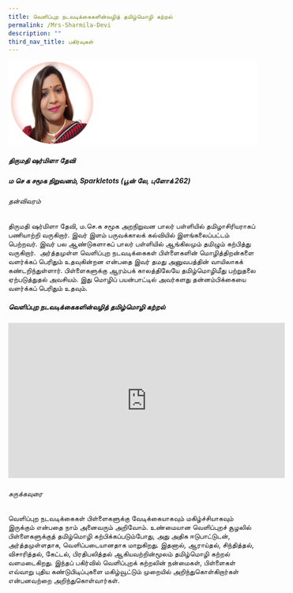 ```yaml
---
title: வெளிப்புற நடவடிக்கைகளின்வழித் தமிழ்மொழி கற்றல்
permalink: /Mrs-Sharmila-Devi
description: ""
third_nav_title: பகிர்வுகள்
---
```

![](/images/Mrs%20Sharmila%20Devi1.png)
##### **திருமதி ஷர்மிளா தேவி**
##### ம செ க சமூக நிறுவனம், Sparkletots (பூன் லே, புளோக் 262)
###### தன்விவரம்
திருமதி ஷர்மிளா தேவி, ம.செ.க சமூக அறநிறுவன பாலர் பள்ளியில் தமிழாசிரியராகப் பணியாற்றி வருகிறார். இவர் இளம் பருவக்காலக் கல்வியில் இளங்கலைப்பட்டம் பெற்றவர். இவர் பல ஆண்டுகளாகப் பாலர் பள்ளியில் ஆங்கிலமும் தமிழும் கற்பித்து வருகிறார்.  அர்த்தமுள்ள வெளிப்புற நடவடிக்கைகள் பிள்ளைகளின் மொழித்திறன்களை வளர்க்கப் பெரிதும் உதவுகின்றன என்பதை இவர் தமது அனுவபத்தின் வாயிலாகக் கண்டறிந்துள்ளார். பிள்ளைகளுக்கு ஆரம்பக் காலத்திலேயே தமிழ்மொழிமீது பற்றுதலை ஏற்படுத்துதல் அவசியம். இது மொழிப் பயன்பாட்டில் அவர்களது தன்னம்பிக்கையை வளர்க்கப் பெரிதும் உதவும். 

##### வெளிப்புற நடவடிக்கைகளின்வழித் தமிழ்மொழி கற்றல் 

<iframe width="560" height="315" src="https://www.youtube.com/embed/nJMAQgBdJtQ?controls=0" title="YouTube video player" frameborder="0" allow="accelerometer; autoplay; clipboard-write; encrypted-media; gyroscope; picture-in-picture" allowfullscreen></iframe>

###### சுருக்கவுரை
வெளிப்புற நடவடிக்கைகள் பிள்ளைகளுக்கு வேடிக்கையாகவும் மகிழ்ச்சியாகவும் இருக்கும் என்பதை நாம் அனைவரும் அறிவோம். உண்மையான வெளிப்புறச் சூழலில் பிள்ளைகளுக்குத் தமிழ்மொழி கற்பிக்கப்படும்போது, அது அதிக ஈடுபாட்டுடன், அர்த்தமுள்ளதாக, வெளிப்படையானதாக மாறுகிறது. இதனால், ஆராய்தல், சிந்தித்தல், விசாரித்தல், கேட்டல், பிரதிபலித்தல் ஆகியவற்றின்மூலம் தமிழ்மொழி கற்றல் வளமடைகிறது. இந்தப் பகிர்வில் வெளிப்புறக் கற்றலின் நன்மைகள், பிள்ளைகள் எவ்வாறு புதிய கண்டுபிடிப்புகளை மகிழ்வூட்டும் முறையில் அறிந்துகொள்கிறார்கள் என்பனவற்றை அறிந்துகொள்வார்கள்.